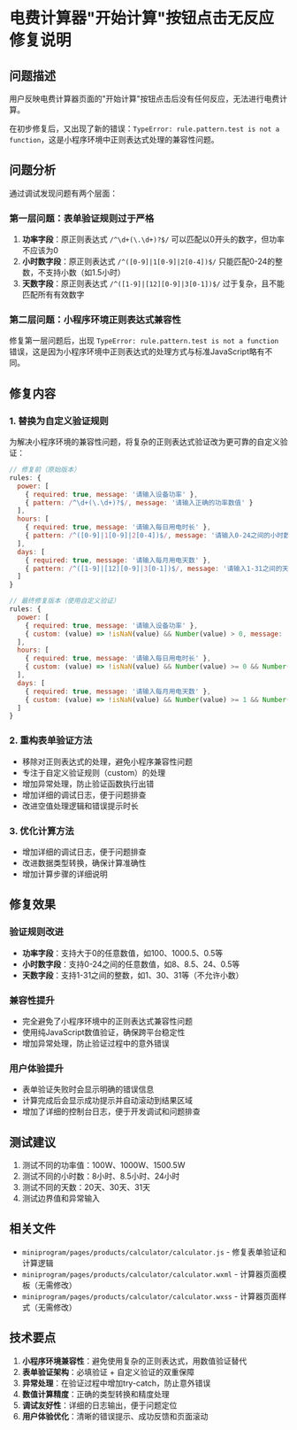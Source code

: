 # 电费计算器"开始计算"按钮点击无反应修复说明

## 问题描述
用户反映电费计算器页面的"开始计算"按钮点击后没有任何反应，无法进行电费计算。

在初步修复后，又出现了新的错误：`TypeError: rule.pattern.test is not a function`，这是小程序环境中正则表达式处理的兼容性问题。

## 问题分析
通过调试发现问题有两个层面：

### 第一层问题：表单验证规则过于严格
1. **功率字段**：原正则表达式 `/^\d+(\.\d+)?$/` 可以匹配以0开头的数字，但功率不应该为0
2. **小时数字段**：原正则表达式 `/^([0-9]|1[0-9]|2[0-4])$/` 只能匹配0-24的整数，不支持小数（如1.5小时）
3. **天数字段**：原正则表达式 `/^([1-9]|[12][0-9]|3[0-1])$/` 过于复杂，且不能匹配所有有效数字

### 第二层问题：小程序环境正则表达式兼容性
修复第一层问题后，出现 `TypeError: rule.pattern.test is not a function` 错误，这是因为小程序环境中正则表达式的处理方式与标准JavaScript略有不同。

## 修复内容

### 1. 替换为自定义验证规则
为解决小程序环境的兼容性问题，将复杂的正则表达式验证改为更可靠的自定义验证：

```javascript
// 修复前（原始版本）
rules: {
  power: [
    { required: true, message: '请输入设备功率' },
    { pattern: /^\d+(\.\d+)?$/, message: '请输入正确的功率数值' }
  ],
  hours: [
    { required: true, message: '请输入每日用电时长' },
    { pattern: /^([0-9]|1[0-9]|2[0-4])$/, message: '请输入0-24之间的小时数' }
  ],
  days: [
    { required: true, message: '请输入每月用电天数' },
    { pattern: /^([1-9]|[12][0-9]|3[0-1])$/, message: '请输入1-31之间的天数' }
  ]
}

// 最终修复版本（使用自定义验证）
rules: {
  power: [
    { required: true, message: '请输入设备功率' },
    { custom: (value) => !isNaN(value) && Number(value) > 0, message: '请输入大于0的功率数值' }
  ],
  hours: [
    { required: true, message: '请输入每日用电时长' },
    { custom: (value) => !isNaN(value) && Number(value) >= 0 && Number(value) <= 24, message: '每日用电时长必须在0-24小时之间' }
  ],
  days: [
    { required: true, message: '请输入每月用电天数' },
    { custom: (value) => !isNaN(value) && Number(value) >= 1 && Number(value) <= 31 && Number(value) % 1 === 0, message: '每月用电天数必须是1-31之间的整数' }
  ]
}
```

### 2. 重构表单验证方法
- 移除对正则表达式的处理，避免小程序兼容性问题
- 专注于自定义验证规则（custom）的处理
- 增加异常处理，防止验证函数执行出错
- 增加详细的调试日志，便于问题排查
- 改进空值处理逻辑和错误提示时长

### 3. 优化计算方法
- 增加详细的调试日志，便于问题排查
- 改进数据类型转换，确保计算准确性
- 增加计算步骤的详细说明

## 修复效果

### 验证规则改进
- **功率字段**：支持大于0的任意数值，如100、1000.5、0.5等
- **小时数字段**：支持0-24之间的任意数值，如8、8.5、24、0.5等
- **天数字段**：支持1-31之间的整数，如1、30、31等（不允许小数）

### 兼容性提升
- 完全避免了小程序环境中的正则表达式兼容性问题
- 使用纯JavaScript数值验证，确保跨平台稳定性
- 增加异常处理，防止验证过程中的意外错误

### 用户体验提升
- 表单验证失败时会显示明确的错误信息
- 计算完成后会显示成功提示并自动滚动到结果区域
- 增加了详细的控制台日志，便于开发调试和问题排查

## 测试建议
1. 测试不同的功率值：100W、1000W、1500.5W
2. 测试不同的小时数：8小时、8.5小时、24小时
3. 测试不同的天数：20天、30天、31天
4. 测试边界值和异常输入

## 相关文件
- `miniprogram/pages/products/calculator/calculator.js` - 修复表单验证和计算逻辑
- `miniprogram/pages/products/calculator/calculator.wxml` - 计算器页面模板（无需修改）
- `miniprogram/pages/products/calculator/calculator.wxss` - 计算器页面样式（无需修改）

## 技术要点
1. **小程序环境兼容性**：避免使用复杂的正则表达式，用数值验证替代
2. **表单验证架构**：必填验证 + 自定义验证的双重保障
3. **异常处理**：在验证过程中增加try-catch，防止意外错误
4. **数值计算精度**：正确的类型转换和精度处理
5. **调试友好性**：详细的日志输出，便于问题定位
6. **用户体验优化**：清晰的错误提示、成功反馈和页面滚动 